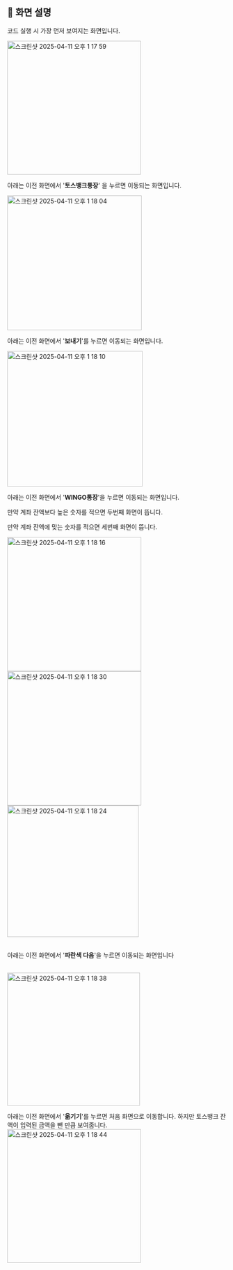 ## 🌱 화면 설명

코드 실행 시 가장 먼저 보여지는 화면입니다.

<img width="307" alt="스크린샷 2025-04-11 오후 1 17 59" src="https://github.com/user-attachments/assets/dc4b5d9b-7e27-426d-89c3-4a0e0596daf4" />

<br>



아래는 이전 화면에서 '**토스뱅크통장**' 을 누르면 이동되는 화면입니다. 

<img width="309" alt="스크린샷 2025-04-11 오후 1 18 04" src="https://github.com/user-attachments/assets/053c677f-e67a-44e8-b86d-b029f33e4cdb" />

<br>



아래는 이전 화면에서 '**보내기**'를 누르면 이동되는 화면입니다.

<img width="311" alt="스크린샷 2025-04-11 오후 1 18 10" src="https://github.com/user-attachments/assets/e87546c4-ed6d-4c35-a325-3fdde8b38f2d" />

<br>



아래는 이전 화면에서 '**WINGO통장**'을 누르면 이동되는 화면입니다.
<br>

만약 계좌 잔액보다 높은 숫자를 적으면 두번째 화면이 뜹니다. 
<br>

만약 계좌 잔액에 맞는 숫자를 적으면 세번째 화면이 뜹니다. 

<img width="308" alt="스크린샷 2025-04-11 오후 1 18 16" src="https://github.com/user-attachments/assets/3705e310-c380-4907-a436-7385d91ef215" />
<img width="308" alt="스크린샷 2025-04-11 오후 1 18 30" src="https://github.com/user-attachments/assets/4a0473f8-90f1-4a14-a741-f305086cdabc" />
<img width="302" alt="스크린샷 2025-04-11 오후 1 18 24" src="https://github.com/user-attachments/assets/f79f4140-580d-425c-b7ad-028a4f63494c" />


<br>
<br>

아래는 이전 화면에서 '**파란색 다음**'을 누르면 이동되는 화면입니다 

<br>

<img width="305" alt="스크린샷 2025-04-11 오후 1 18 38" src="https://github.com/user-attachments/assets/bd879945-1596-4252-b332-7e91eacd17d1" />

<br>



아래는 이전 화면에서 '**옮기기**'를 누르면 처음 화면으로 이동합니다. 하지만 토스뱅크 잔액이 입력된 금액을 뺀 만큼 보여줍니다. 
<img width="307" alt="스크린샷 2025-04-11 오후 1 18 44" src="https://github.com/user-attachments/assets/671da59b-f33c-4548-9660-d5467e01ff9b" />
